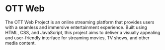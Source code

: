 # OTT Web

The OTT Web Project is an online streaming platform that provides users with a seamless and immersive entertainment experience. Built using HTML, CSS, and JavaScript, this project aims to deliver a visually appealing and user-friendly interface for streaming movies, TV shows, and other media content.